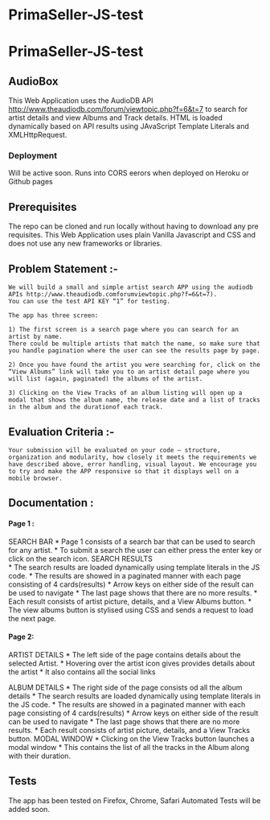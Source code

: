 # PrimaSeller-JS-test

# PrimaSeller-JS-test



## AudioBox

This Web Application uses the AudioDB API http://www.theaudiodb.com/forum/viewtopic.php?f=6&t=7 to search for artist details and view Albums and Track details.
HTML is loaded dynamically based on API results using JAvaScript Template Literals and XMLHttpRequest.


### Deployment
Will be active soon. Runs into CORS eerors when deployed on Heroku or Github pages


## Prerequisites
The repo can be cloned and run locally without having to download any pre requisites. 
This Web Application uses plain Vanilla Javascript and CSS and does not use any new frameworks or libraries.




## Problem Statement :-

	We will build a small and simple artist search APP using the audiodb APIs http://www.theaudiodb.comforumviewtopic.php?f=6&t=7). 
	You can use the test API KEY “1” for testing.
	
	The app has three screen:
	
	1) The first screen is a search page where you can search for an artist by name.
	There could be multiple artists that match the name, so make sure that you handle pagination where the user can see the results page by page.

	2) Once you have found the artist you were searching for, click on the “View Albums” link will take you to an artist detail page where you will list (again, paginated) the albums of the artist.

	3) Clicking on the View Tracks of an album listing will open up a modal that shows the album name, the release date and a list of tracks in the album and the durationof each track.



## Evaluation Criteria :-

	Your submission will be evaluated on your code – structure, organization and modularity, how closely it meets the requirements we have described above, error handling, visual layout. We encourage you to try and make the APP responsive so that it displays well on a mobile browser.



## Documentation :

#### Page 1 : 

SEARCH BAR
	* Page 1 consists of a search bar that can be used to search for any artist.
	* To submit a search the user can either press the enter key or click on the search icon.
SEARCH RESULTS	
	* The search results are loaded dynamically using template literals in the JS code. 
	* The results are showed in a paginated manner with each page consisting of 4 cards(results)
	* Arrow keys on either side of the result can be used to navigate
	* The last page shows that there are no more results. 
	* Each result consists of artist picture, details, and a View Albums button.
	* The view albums button is stylised using CSS and sends a request to load the next page.

#### Page 2: 

ARTIST DETAILS
	* The left side of the page contains details about the selected Artist.
	* Hovering over the artist icon gives provides details about the artist 
	* It also contains all the social links 
	
ALBUM DETAILS
	* The right side of the page consists od all the album details
	* The search results are loaded dynamically using template literals in the JS code. 
	* The results are showed in a paginated manner with each page consisting of 4 cards(results)
	* Arrow keys on either side of the result can be used to navigate
	* The last page shows that there are no more results. 
	* Each result consists of artist picture, details, and a View Tracks button.
MODAL WINDOW
	* Clicking on the View Tracks button launches a modal window 
	* This contains the list of all the tracks in the Album along with their duration.


## Tests

The app has been tested on Firefox, Chrome, Safari
Automated Tests will be added soon.




	
